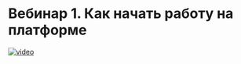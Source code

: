 # Вебинар 1. Как начать работу на платформе

[![video](https://i.ytimg.com/vi/OkHIk0rCiyE/maxresdefault.jpg)](https://youtu.be/OkHIk0rCiyE)
